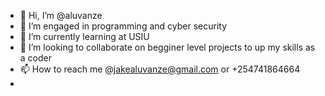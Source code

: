 - 👋 Hi, I’m @aluvanze
- 👀 I’m engaged  in  programming and cyber security
- 🌱 I’m currently learning  at USIU
- 💞️ I’m looking to collaborate on begginer level projects to up my skills as a coder
- 📫 How to reach me  @jakealuvanze@gmail.com or +254741864664
- 

<!---
aluvanze/aluvanze is a ✨ special ✨ repository because its `README.md` (this file) appears on your GitHub profile.
You can click the Preview link to take a look at your changes.
--->
